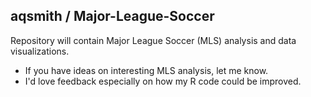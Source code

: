## aqsmith / Major-League-Soccer

Repository will contain Major League Soccer (MLS) analysis and data visualizations.

* If you have ideas on interesting MLS analysis, let me know.
* I'd love feedback especially on how my R code could be improved.